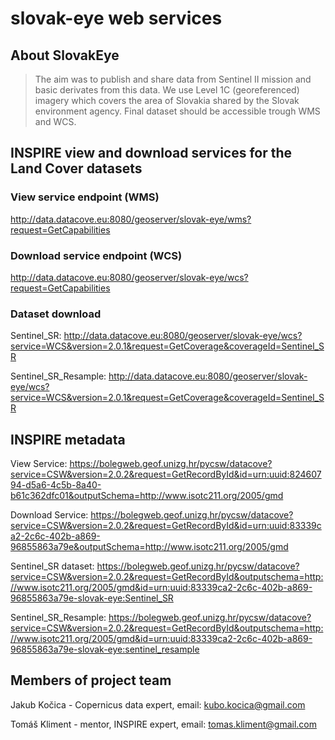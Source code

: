 # slovak-eye web services
## About SlovakEye
> The aim was to publish and share data from Sentinel II mission and basic derivates from this data. We use Level 1C (georeferenced) imagery which covers the area of Slovakia shared by the Slovak environment agency. Final dataset should be accessible trough WMS and WCS.

## INSPIRE view and download services for the Land Cover datasets
### View service endpoint (WMS)
http://data.datacove.eu:8080/geoserver/slovak-eye/wms?request=GetCapabilities

### Download service endpoint (WCS)
http://data.datacove.eu:8080/geoserver/slovak-eye/wcs?request=GetCapabilities

### Dataset download 

Sentinel_SR: http://data.datacove.eu:8080/geoserver/slovak-eye/wcs?service=WCS&version=2.0.1&request=GetCoverage&coverageId=Sentinel_SR

Sentinel_SR_Resample: http://data.datacove.eu:8080/geoserver/slovak-eye/wcs?service=WCS&version=2.0.1&request=GetCoverage&coverageId=Sentinel_SR

## INSPIRE metadata
View Service: https://bolegweb.geof.unizg.hr/pycsw/datacove?service=CSW&version=2.0.2&request=GetRecordById&id=urn:uuid:82460794-d5a6-4c5b-8a40-b61c362dfc01&outputSchema=http://www.isotc211.org/2005/gmd

Download Service: https://bolegweb.geof.unizg.hr/pycsw/datacove?service=CSW&version=2.0.2&request=GetRecordById&id=urn:uuid:83339ca2-2c6c-402b-a869-96855863a79e&outputSchema=http://www.isotc211.org/2005/gmd

Sentinel_SR dataset: https://bolegweb.geof.unizg.hr/pycsw/datacove?service=CSW&version=2.0.2&request=GetRecordById&outputschema=http://www.isotc211.org/2005/gmd&id=urn:uuid:83339ca2-2c6c-402b-a869-96855863a79e-slovak-eye:Sentinel_SR

Sentinel_SR_Resample: https://bolegweb.geof.unizg.hr/pycsw/datacove?service=CSW&version=2.0.2&request=GetRecordById&outputschema=http://www.isotc211.org/2005/gmd&id=urn:uuid:83339ca2-2c6c-402b-a869-96855863a79e-slovak-eye:sentinel_resample

## Members of project team
Jakub Kočica - Copernicus data expert, email: kubo.kocica@gmail.com

Tomáš Kliment - mentor, INSPIRE expert, email: tomas.kliment@gmail.com
